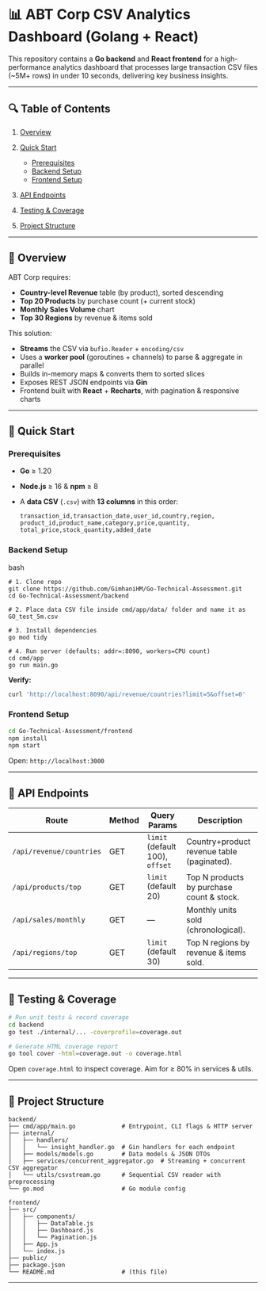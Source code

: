 # 📊 ABT Corp CSV Analytics Dashboard (Golang + React)

This repository contains a **Go backend** and **React frontend** for a high-performance analytics dashboard that processes large transaction CSV files (\~5M+ rows) in under 10 seconds, delivering key business insights.

---

## 🔍 Table of Contents

1. [Overview](#overview)
2. [Quick Start](#quick-start)

   * [Prerequisites](#prerequisites)
   * [Backend Setup](#backend-setup)
   * [Frontend Setup](#frontend-setup)
3. [API Endpoints](#api-endpoints)
4. [Testing & Coverage](#testing--coverage)
5. [Project Structure](#project-structure)

---

## 📌 Overview

ABT Corp requires:

* **Country-level Revenue** table (by product), sorted descending
* **Top 20 Products** by purchase count (+ current stock)
* **Monthly Sales Volume** chart
* **Top 30 Regions** by revenue & items sold

This solution:

* **Streams** the CSV via `bufio.Reader` + `encoding/csv`
* Uses a **worker pool** (goroutines + channels) to parse & aggregate in parallel
* Builds in-memory maps & converts them to sorted slices
* Exposes REST JSON endpoints via **Gin**
* Frontend built with **React** + **Recharts**, with pagination & responsive charts

---

## 🚀 Quick Start

### Prerequisites

* **Go** ≥ 1.20
* **Node.js** ≥ 16 & **npm** ≥ 8
* A **data CSV** (`.csv`) with **13 columns** in this order:

  ```csv
  transaction_id,transaction_date,user_id,country,region,
  product_id,product_name,category,price,quantity,
  total_price,stock_quantity,added_date
  ```

### Backend Setup
bash
```
# 1. Clone repo
git clone https://github.com/GimhaniHM/Go-Technical-Assessment.git
cd Go-Technical-Assessment/backend

# 2. Place data CSV file inside cmd/app/data/ folder and name it as GO_test_5m.csv

# 3. Install dependencies
go mod tidy

# 4. Run server (defaults: addr=:8090, workers=CPU count)
cd cmd/app
go run main.go
```

**Verify:**

```bash
curl 'http://localhost:8090/api/revenue/countries?limit=5&offset=0'
```

### Frontend Setup

```bash
cd Go-Technical-Assessment/frontend
npm install
npm start
```

Open: `http://localhost:3000`

---

## 🔗 API Endpoints

| Route                    | Method | Query Params                    | Description                                |
| ------------------------ | ------ | ------------------------------- | ------------------------------------------ |
| `/api/revenue/countries` | GET    | `limit` (default 100), `offset` | Country+product revenue table (paginated). |
| `/api/products/top`      | GET    | `limit` (default 20)            | Top N products by purchase count & stock.  |
| `/api/sales/monthly`     | GET    | —                               | Monthly units sold (chronological).        |
| `/api/regions/top`       | GET    | `limit` (default 30)            | Top N regions by revenue & items sold.     |

---

## 🧪 Testing & Coverage

```bash
# Run unit tests & record coverage
cd backend
go test ./internal/... -coverprofile=coverage.out

# Generate HTML coverage report
go tool cover -html=coverage.out -o coverage.html
```

Open `coverage.html` to inspect coverage. Aim for ≥ 80% in services & utils.

---

## 📂 Project Structure

```
backend/
├── cmd/app/main.go             # Entrypoint, CLI flags & HTTP server
├── internal/
│   ├── handlers/
│   │   └── insight_handler.go  # Gin handlers for each endpoint
│   ├── models/models.go        # Data models & JSON DTOs
│   ├── services/concurrent_aggregator.go  # Streaming + concurrent CSV aggregator
│   └── utils/csvstream.go      # Sequential CSV reader with preprocessing
└── go.mod                      # Go module config

frontend/
├── src/
│   ├── components/
│   │   ├── DataTable.js
│   │   ├── Dashboard.js
│   │   └── Pagination.js
│   ├── App.js
│   └── index.js
├── public/
├── package.json
└── README.md                   # (this file)
```

---

